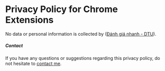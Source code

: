 # Privacy Policy for Chrome Extensions

No data or personal information is collected by ([Đánh giá nhanh - DTU](https://chromewebstore.google.com/detail/%C4%91%C3%A1nh-gi%C3%A1-nhanh-dtu/cjdehokiceofnofkeelodgijlgjeimak?hl=en&authuser=0)).

##### Contact

If you have any questions or suggestions regarding this privacy policy, do not hesitate to [contact me](mailto:ngtuonghy@outlook.com).
